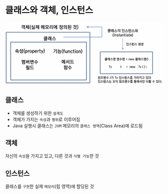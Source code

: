 # 클래스와 객체, 인스턴스

![alt text](../resources/java/class.png)

## 클래스
- 객체를 생성하기 위한 `설계도`
- 객체가 가지는 `속성`과 `행위`로 이루어짐
- Java 실행시 클래스는 `JVM` 메모리의 `클래스 영역`(Class Area)에 로드됨

## 객체
자신의 `속성`을 가지고 있고, 다른 것과 `식별 가능`한 것

## 인스턴스
클래스를 `구현`한 실제 `메모리`(힙 영역)에 할당된 것